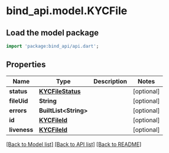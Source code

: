 # bind_api.model.KYCFile

## Load the model package
```dart
import 'package:bind_api/api.dart';
```

## Properties
Name | Type | Description | Notes
------------ | ------------- | ------------- | -------------
**status** | [**KYCFileStatus**](KYCFileStatus.md) |  | [optional] 
**fileUid** | **String** |  | [optional] 
**errors** | **BuiltList&lt;String&gt;** |  | [optional] 
**id** | [**KYCFileId**](KYCFileId.md) |  | [optional] 
**liveness** | [**KYCFileId**](KYCFileId.md) |  | [optional] 

[[Back to Model list]](../README.md#documentation-for-models) [[Back to API list]](../README.md#documentation-for-api-endpoints) [[Back to README]](../README.md)


